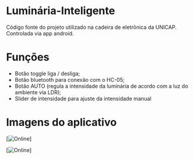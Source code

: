 # Luminária-Inteligente
Código fonte do projeto utilizado na cadeira de eletrônica da UNICAP. 
Controlada via app android.


# Funções
- Botão toggle liga / desliga;
- Botão bluetooth para conexão com o HC-05;
- Botão AUTO (regula a intensidade da luminária de acordo com a luz do ambiente via LDR);
- Slider de intensidade para ajuste da intensidade manual

# Imagens do aplicativo

[![Online](https://i.imgur.com/NQu4zBw.png)]

[![Online](https://i.imgur.com/XR2sHEY.png)]
